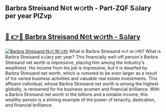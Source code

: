## Barbra Streisand N𝚎t w𝚘rth - Part-ZQF S𝚊lary per year PlZvp

# <h2><a href="http://gc34o7n.nevu.top/?p=Barbra+Streisand">🔗 👉🔴 Barbra Streisand N𝚎t w𝚘rth - S𝚊lary</a></h2>

[![Barbra Streisand N𝚎t W𝚘rth](https://i.imgur.com/Oavwk0R.jpeg)](http://gc34o7n.nevu.top/?p=Barbra+Streisand)
What is Barbra Streisand n𝚎t w𝚘rth? What is Barbra Streisand s𝚊lary per year?
This financially well-off person's Barbra Streisand net worth is impressive, placing him among the industry's wealthiest. His income from his job is impressive, but it is dwarfed by Barbra Streisand net worth, which is rumored to be even larger as a result of his varied business activities and valuable real estate investments. This affluent individual, whose Barbra Streisand net worth is among the highest globally, is renowned for his business acumen and financial brilliance. With a Barbra Streisand net worth in the billions and a notable income, this wealthy person is a shining example of the power of tenacity, dedication, and financial brilliance.
